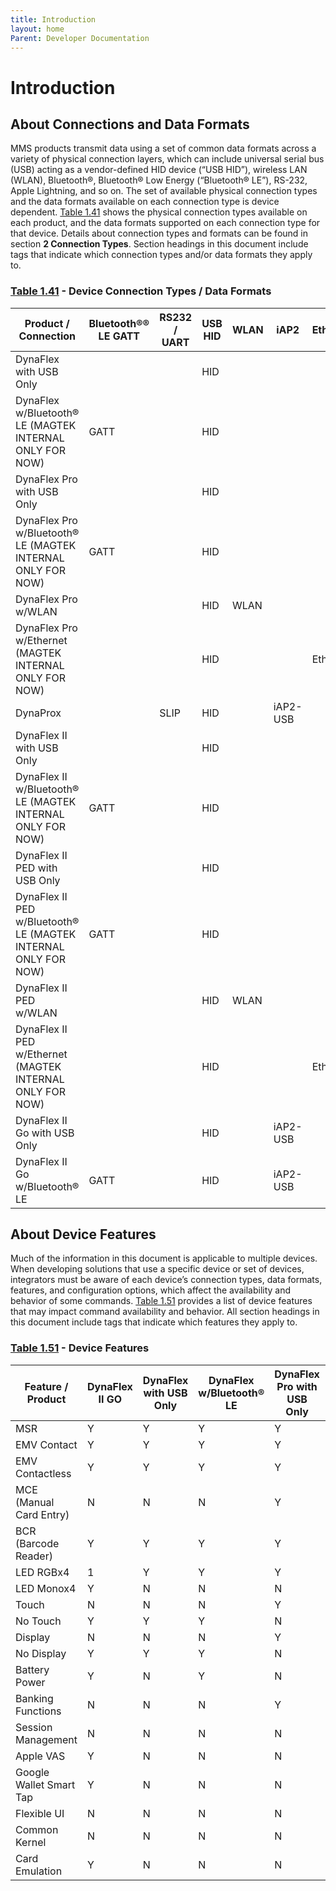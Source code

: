 ```yaml
---
title: Introduction
layout: home
Parent: Developer Documentation
---
```




# Introduction


  
## About Connections and Data Formats

MMS products transmit data using a set of common data formats across a variety of physical connection layers, which can include universal serial bus (USB) acting as a vendor-defined HID device (“USB HID”), wireless LAN (WLAN), Bluetooth®, Bluetooth® Low Energy (“Bluetooth® LE”), RS-232, Apple Lightning, and so on. The set of available physical connection types and the data formats available on each connection type is device dependent. [Table 1.41](#table-1-41) shows the physical connection types available on each product, and the data formats supported on each connection type for that device. Details about connection types and formats can be found in section **2 Connection Types**. Section headings in this document include tags that indicate which connection types and/or data formats they apply to.

### [Table 1.41](#table-1-41) - Device Connection Types / Data Formats

| Product / Connection                                           | Bluetooth®® LE GATT | RS232 / UART | USB HID | WLAN | iAP2     | Ethernet |
|----------------------------------------------------------------|---------------------|--------------|---------|------|----------|----------|
| DynaFlex with USB Only                                         |                     |              | HID     |      |          |          |
| DynaFlex w/Bluetooth® LE (MAGTEK INTERNAL ONLY FOR NOW)        | GATT                |              | HID     |      |          |          |
| DynaFlex Pro with USB Only                                     |                     |              | HID     |      |          |          |
| DynaFlex Pro w/Bluetooth® LE (MAGTEK INTERNAL ONLY FOR NOW)    | GATT                |              | HID     |      |          |          |
| DynaFlex Pro w/WLAN                                            |                     |              | HID     | WLAN |          |          |
| DynaFlex Pro w/Ethernet (MAGTEK INTERNAL ONLY FOR NOW)         |                     |              | HID     |      |          | Ethernet |
| DynaProx                                                       |                     | SLIP         | HID     |      | iAP2-USB |          |
| DynaFlex II with USB Only                                      |                     |              | HID     |      |          |          |
| DynaFlex II w/Bluetooth® LE (MAGTEK INTERNAL ONLY FOR NOW)     | GATT                |              | HID     |      |          |          |
| DynaFlex II PED with USB Only                                  |                     |              | HID     |      |          |          |
| DynaFlex II PED w/Bluetooth® LE (MAGTEK INTERNAL ONLY FOR NOW) | GATT                |              | HID     |      |          |          |
| DynaFlex II PED w/WLAN                                         |                     |              | HID     | WLAN |          |          |
| DynaFlex II PED w/Ethernet (MAGTEK INTERNAL ONLY FOR NOW)      |                     |              | HID     |      |          | Ethernet |
| DynaFlex II Go with USB Only                                   |                     |              | HID     |      | iAP2-USB |          |
| DynaFlex II Go w/Bluetooth® LE                                 | GATT                |              | HID     |      | iAP2-USB |          |

## About Device Features

Much of the information in this document is applicable to multiple devices. When developing solutions that use a specific device or set of devices, integrators must be aware of each device’s connection types, data formats, features, and configuration options, which affect the availability and behavior of some commands. [Table 1.51](#table-1-51) provides a list of device features that may impact command availability and behavior. All section headings in this document include tags that indicate which features they apply to.

### [Table 1.51](#table-1-51) - Device Features

| Feature / Product       | DynaFlex II GO | DynaFlex with USB Only | DynaFlex w/Bluetooth® LE | DynaFlex Pro with USB Only | DynaFlex Pro with Bluetooth® LE | DynaFlex Pro with WLAN | DynaFlex Pro with Ethernet | DynaProx | DynaFlex II with USB Only | DynaFlex II w/Bluetooth® LE | DynaFlex II PED with USB Only | DynaFlex II PED with Bluetooth® LE | DynaFlex II PED with WLAN | DynaFlex II PED with Ethernet |
|-------------------------|----------------|------------------------|--------------------------|----------------------------|---------------------------------|------------------------|----------------------------|----------|---------------------------|-----------------------------|-------------------------------|------------------------------------|---------------------------|-------------------------------|
| MSR                     | Y              | Y                      | Y                        | Y                          | Y                               | Y                      | Y                          | N        | Y                         | Y                           | Y                             | Y                                  | Y                         | Y                             |
| EMV Contact             | Y              | Y                      | Y                        | Y                          | Y                               | Y                      | Y                          | N        | Y                         | Y                           | Y                             | Y                                  | Y                         | Y                             |
| EMV Contactless         | Y              | Y                      | Y                        | Y                          | Y                               | Y                      | Y                          | Y        | Y                         | Y                           | Y                             | Y                                  | Y                         | Y                             |
| MCE (Manual Card Entry) | N              | N                      | N                        | Y                          | Y                               | Y                      | Y                          | N        | N                         | N                           | Y                             | Y                                  | Y                         | Y                             |
| BCR (Barcode Reader)    | Y              | Y                      | Y                        | Y                          | Y                               | Y                      | Y                          | Y        | Y                         | Y                           | Y                             | Y                                  | Y                         | Y                             |
| LED RGBx4               | 1              | Y                      | Y                        | Y                          | Y                               | Y                      | Y                          | N        | Y                         | Y                           | Y                             | Y                                  | Y                         | Y                             |
| LED Monox4              | Y              | N                      | N                        | N                          | N                               | N                      | N                          | Y        | N                         | N                           | N                             | N                                  | N                         | N                             |
| Touch                   | N              | N                      | N                        | Y                          | Y                               | Y                      | Y                          | N        | N                         | N                           | Y                             | Y                                  | Y                         | Y                             |
| No Touch                | Y              | Y                      | Y                        | N                          | N                               | N                      | N                          | Y        | Y                         | Y                           | N                             | N                                  | N                         | N                             |
| Display                 | N              | N                      | N                        | Y                          | Y                               | Y                      | Y                          | N        | N                         | N                           | Y                             | Y                                  | Y                         | Y                             |
| No Display              | Y              | Y                      | Y                        | N                          | N                               | N                      | N                          | Y        | Y                         | Y                           | N                             | N                                  | N                         | N                             |
| Battery Power           | Y              | N                      | Y                        | N                          | Y                               | Y                      | Y                          | N        | N                         | Y                           | N                             | Y                                  | Y                         | Y                             |
| Banking Functions       | N              | N                      | N                        | Y                          | Y                               | Y                      | Y                          | N        | N                         | N                           | Y                             | Y                                  | Y                         | Y                             |
| Session Management      | N              | N                      | N                        | N                          | N                               | Y                      | N                          | N        | N                         | N                           | N                             | N                                  | Y                         | N                             |
| Apple VAS               | Y              | N                      | N                        | N                          | N                               | N                      | N                          | Y        | Y                         | Y                           | Y                             | Y                                  | Y                         | Y                             |
| Google Wallet Smart Tap | Y              | N                      | N                        | N                          | N                               | N                      | N                          | Y        | Y                         | Y                           | Y                             | Y                                  | Y                         | Y                             |
| Flexible UI             | N              | N                      | N                        | N                          | N                               | N                      | N                          | N        | N                         | N                           | Y                             | Y                                  | Y                         | Y                             |
| Common Kernel           | N              | N                      | N                        | N                          | N                               | N                      | N                          | Y        | Y                         | Y                           | Y                             | Y                                  | Y                         | Y                             |
| Card Emulation          | Y              | N                      | N                        | N                          | N                               | N                      | N                          | Y        | Y                         | Y                           | Y                             | Y                                  | Y                         | Y                             |

